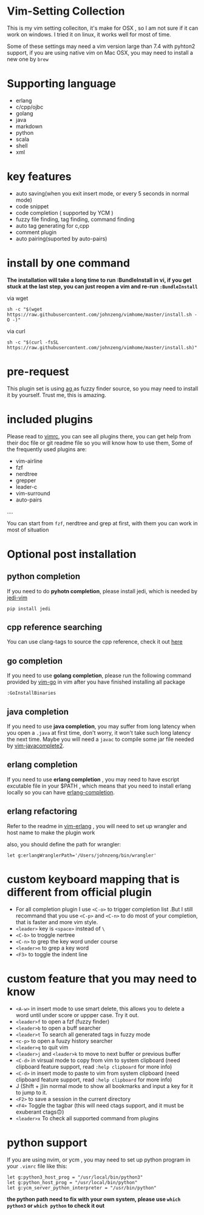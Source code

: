 # Vim-Setting Collection

This is my vim setting colleciton, it's make for OSX , so I am not sure if it can work on windows. I tried it on linux, it works well for most of time.

Some of these settings may need a vim version large than 7.4 with pyhton2 support, if you are using native vim on Mac OSX, you may need to install a new one by `brew`

# Supporting language

- erlang
- c/cpp/ojbc
- golang
- java
- markdown
- python
- scala
- shell
- xml

# key features

- auto saving(when you exit insert mode, or every 5 seconds in normal mode)
- code snippet
- code completion ( supported by YCM )
- fuzzy file finding, tag finding, command finding
- auto tag generating for c,cpp
- comment plugin
- auto pairing(suported by auto-pairs)

# install by one command

**The installation will take a long time to run :BundleInstall in vi, if you get stuck at the last step, you can just reopen a vim and re-run `:BundleInstall`**

via wget

`sh -c "$(wget https://raw.githubusercontent.com/johnzeng/vimhome/master/install.sh -O -)"`

via curl

`sh -c "$(curl -fsSL https://raw.githubusercontent.com/johnzeng/vimhome/master/install.sh)"`

# pre-request
This plugin set is using [ ag ](https://github.com/ggreer/the_silver_searcher) as fuzzy finder source, so you may need to install it by yourself. Trust me, this is amazing.

# included plugins
Please read to [vimrc](plugin/vimrc.vim), you can see all plugins there, you can get help from their doc file or git readme file so you will know how to use them, Some of the frequently used plugins are:

- vim-airline
- fzf
- nerdtree
- grepper
- leader-c
- vim-surround
- auto-pairs

....

You can start from `fzf`, nerdtree and grep at first, with them you can work in most of situation

# Optional post installation

## python completion
If you need to do **pyhotn completion**, please install jedi, which is needed by [ jedi-vim ](https://github.com/davidhalter/jedi-vim)

```
pip install jedi
```

## cpp reference searching

You can use clang-tags to source the cpp reference, check it out [here](https://github.com/johnzeng/clang-tags)

## go completion
If you need to use **golang completion**, please run  the following command provided by [vim-go](https://github.com/fatih/vim-go) in vim after you have finished installing all package

```
:GoInstallBinaries
```

## java completion
If you need to use **java completion**, you may suffer from long latency when you open a `.java` at first time, don't worry, it won't take such long latency the next time. Maybe you will need a `javac` to compile some jar file needed by [vim-javacomplete2](https://github.com/artur-shaik/vim-javacomplete2).

## erlang completion
If you need to use **erlang completion** , you may need to have escript excutable file in your $PATH , which means that you need to install erlang locally so you can have [erlang-completion](https://github.com/vim-erlang/vim-erlang-omnicomplete).

## erlang refactoring

Refer to the readme in [vim-erlang](https://github.com/johnzeng/vim-erlang) , you will  need to set up wrangler and host name to make the plugin work

also, you should define the path for wrangler:

```
let g:erlangWranglerPath='/Users/johnzeng/bin/wrangler'
```

# custom keyboard mapping that is different from official plugin
- For all completion plugin I use `<C-o>` to trigger completion list .But I still recommand that you use `<C-p>` and `<C-n>`  to do most of your completion, that is faster and more vim style.
- `<leader>` key is ` <space> ` instead of `\ ` 
- `<C-b>` to troggle nertree
- `<C-n>` to grep the key word under course
- `<leader>n` to grep a key word
- `<F3>` to toggle the indent line


# custom feature that you may need to know
- `<A-w>` in insert mode to use smart delete, this allows you to delete a word until under score or uppper case. Try it out.
- `<leader>f` to open a fzf (fuzzy finder)
- `<leader>b` to open a buff searcher
- `<leader>t` To search all generated tags in fuzzy mode
- `<c-p>` to open a fuuzy history searcher
- `<leader>q` to quit vim
- `<leader>j` and `<leader>k` to move to next buffer or previous buffer
- `<C-d>` in virsual mode to copy from vim to system clipboard (need clipboard feature support, read `:help clipboard` for more info)
- `<C-d>` in insert mode to paste to vim from system clipboard (need clipboard feature support, read `:help clipboard` for more info)
- J (Shift + j)in normal mode to show all bookmarks and input a key for it to jump to it.
- `<F2>` to save a session in the current directory
- `<F4>` Toggle the tagbar (this will need ctags support, and it must be exuberant ctags🙃)
- `<leader>x` To check all supported command from plugins

# python support

If you are using nvim, or ycm , you may need to set up python program in your `.vimrc` file like this:

```
let g:python3_host_prog = "/usr/local/bin/python3"
let g:python_host_prog = "/usr/local/bin/python"
let g:ycm_server_python_interpreter = "/usr/bin/python"
```

**the python path need to fix with your own system, please use `which python3` or `which python` to check it out**

